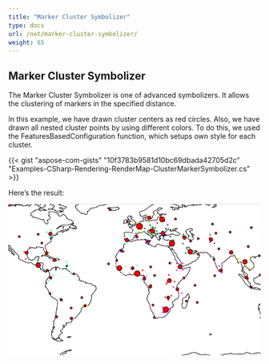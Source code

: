 ```yaml
---
title: "Marker Cluster Symbolizer"
type: docs
url: /net/marker-cluster-symbolizer/
weight: 65
---
```


## **Marker Cluster Symbolizer**
The Marker Cluster Symbolizer is one of advanced symbolizers. It allows the clustering of markers in the specified distance.

In this example, we have drawn cluster centers as red circles. Also, we have drawn all nested cluster points by using different colors. To do this, we used the FeaturesBasedConfiguration function, which setups own style for each cluster.

{{< gist "aspose-com-gists" "10f3783b9581d10bc69dbada42705d2c" "Examples-CSharp-Rendering-RenderMap-ClusterMarkerSymbolizer.cs" >}}

Here’s the result:

![points cluster](points-cluster.png)

